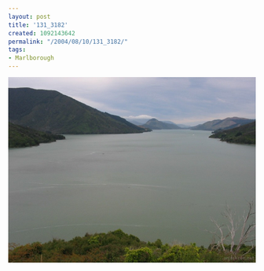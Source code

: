 ```yaml
---
layout: post
title: '131_3182'
created: 1092143642
permalink: "/2004/08/10/131_3182/"
tags:
- Marlborough
---
```


<img src="/image/images/131_3182-1128.jpg"/>

